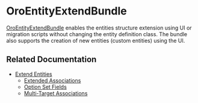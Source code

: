 <a id="bundle-docs-platform-entity-extend-bundle"></a>

# OroEntityExtendBundle

<a href="https://github.com/oroinc/platform/tree/master/src/Oro/Bundle/EntityExtendBundle" target="_blank">OroEntityExtendBundle</a> enables the entities structure extension using UI or migration scripts without changing the entity definition class. The bundle also supports the creation of new entities (custom entities) using the UI.

## Related Documentation

- [Extend Entities](../../../backend/entities/extend-entities/index.md#book-entities-extended-entities)
  - [Extended Associations](../../../backend/entities/extend-entities/associations.md#book-entities-extended-entities-associations)
  - [Option Set Fields](../../../backend/entities/extend-entities/enums.md#book-entities-extended-entities-enums)
  - [Multi-Target Associations](../../../backend/entities/extend-entities/multi-target-associations.md#book-entities-extended-entities-multi-target-associations)

<!-- Frontend -->
